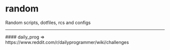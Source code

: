 # random
Random scripts, dotfiles, rcs and configs

<hr>
#### daily_prog => https://www.reddit.com/r/dailyprogrammer/wiki/challenges
